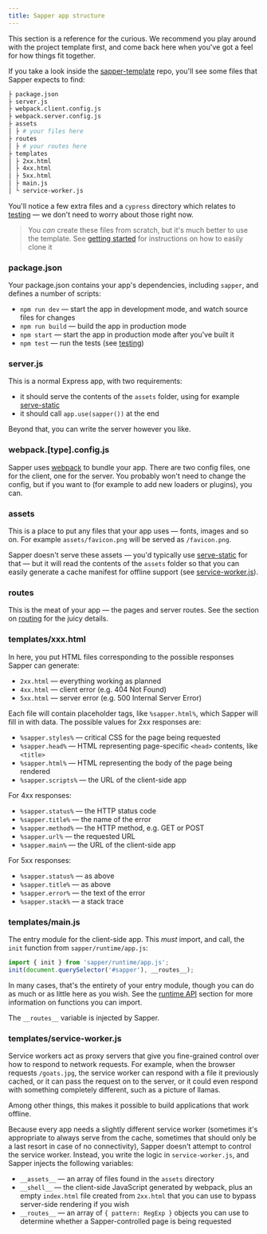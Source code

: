 ```yaml
---
title: Sapper app structure
---
```


This section is a reference for the curious. We recommend you play around with the project template first, and come back here when you've got a feel for how things fit together.

If you take a look inside the [sapper-template](https://github.com/sveltejs/sapper-template) repo, you'll see some files that Sapper expects to find:

```bash
├ package.json
├ server.js
├ webpack.client.config.js
├ webpack.server.config.js
├ assets
│ ├ # your files here
├ routes
│ ├ # your routes here
├ templates
│ ├ 2xx.html
│ ├ 4xx.html
│ ├ 5xx.html
│ ├ main.js
│ └ service-worker.js
```

You'll notice a few extra files and a `cypress` directory which relates to [testing](#testing) — we don't need to worry about those right now.

> You *can* create these files from scratch, but it's much better to use the template. See [getting started](#getting-started) for instructions on how to easily clone it


### package.json

Your package.json contains your app's dependencies, including `sapper`, and defines a number of scripts:

* `npm run dev` — start the app in development mode, and watch source files for changes
* `npm run build` — build the app in production mode
* `npm start` — start the app in production mode after you've built it
* `npm test` — run the tests (see [testing](#testing))


### server.js

This is a normal Express app, with two requirements:

* it should serve the contents of the `assets` folder, using for example [serve-static](https://github.com/expressjs/serve-static)
* it should call `app.use(sapper())` at the end

Beyond that, you can write the server however you like.

### webpack.[type].config.js

Sapper uses [webpack](https://webpack.js.org/) to bundle your app. There are two config files, one for the client, one for the server. You probably won't need to change the config, but if you want to (for example to add new loaders or plugins), you can.


### assets

This is a place to put any files that your app uses — fonts, images and so on. For example `assets/favicon.png` will be served as `/favicon.png`.

Sapper doesn't serve these assets — you'd typically use [serve-static](https://github.com/expressjs/serve-static) for that — but it will read the contents of the `assets` folder so that you can easily generate a cache manifest for offline support (see [service-worker.js](#templates-service-worker-js)).


### routes

This is the meat of your app — the pages and server routes. See the section on [routing](#routing) for the juicy details.


### templates/xxx.html

In here, you put HTML files corresponding to the possible responses Sapper can generate:

* `2xx.html` — everything working as planned
* `4xx.html` — client error (e.g. 404 Not Found)
* `5xx.html` — server error (e.g. 500 Internal Server Error)

Each file will contain placeholder tags, like `%sapper.html%`, which Sapper will fill in with data. The possible values for 2xx responses are:

* `%sapper.styles%` — critical CSS for the page being requested
* `%sapper.head%` — HTML representing page-specific `<head>` contents, like `<title>`
* `%sapper.html%` — HTML representing the body of the page being rendered
* `%sapper.scripts%` — the URL of the client-side app

For 4xx responses:

* `%sapper.status%` — the HTTP status code
* `%sapper.title%` — the name of the error
* `%sapper.method%` — the HTTP method, e.g. GET or POST
* `%sapper.url%` — the requested URL
* `%sapper.main%` — the URL of the client-side app

For 5xx responses:

* `%sapper.status%` — as above
* `%sapper.title%` — as above
* `%sapper.error%` — the text of the error
* `%sapper.stack%` — a stack trace


### templates/main.js

The entry module for the client-side app. This *must* import, and call, the `init` function from `sapper/runtime/app.js`:

```js
import { init } from 'sapper/runtime/app.js';
init(document.querySelector('#sapper'), __routes__);
```

In many cases, that's the entirety of your entry module, though you can do as much or as little here as you wish. See the [runtime API](#runtime-api) section for more information on functions you can import.

The `__routes__` variable is injected by Sapper.


### templates/service-worker.js

Service workers act as proxy servers that give you fine-grained control over how to respond to network requests. For example, when the browser requests `/goats.jpg`, the service worker can respond with a file it previously cached, or it can pass the request on to the server, or it could even respond with something completely different, such as a picture of llamas.

Among other things, this makes it possible to build applications that work offline.

Because every app needs a slightly different service worker (sometimes it's appropriate to always serve from the cache, sometimes that should only be a last resort in case of no connectivity), Sapper doesn't attempt to control the service worker. Instead, you write the logic in `service-worker.js`, and Sapper injects the following variables:

* `__assets__` — an array of files found in the `assets` directory
* `__shell__` — the client-side JavaScript generated by webpack, plus an empty `index.html` file created from `2xx.html` that you can use to bypass server-side rendering if you wish
* `__routes__` — an array of `{ pattern: RegExp }` objects you can use to determine whether a Sapper-controlled page is being requested

